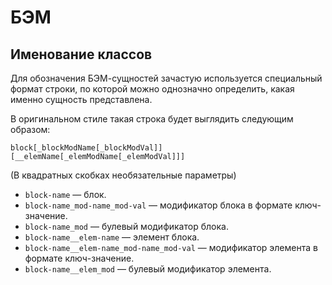# БЭМ

## Именование классов

Для обозначения БЭМ-сущностей зачастую используется специальный формат строки, по которой можно однозначно определить, какая именно сущность представлена.

В оригинальном стиле такая строка будет выглядить следующим образом:
```
block[_blockModName[_blockModVal]][__elemName[_elemModName[_elemModVal]]]
```
(В квадратных скобках необязательные параметры)

- `block-name` — блок.
- `block-name_mod-name_mod-val` — модификатор блока в формате ключ-значение.
- `block-name_mod` — булевый модификатор блока.
- `block-name__elem-name` — элемент блока.
- `block-name__elem-name_mod-name_mod-val` — модификатор элемента в формате ключ-значение.
- `block-name__elem_mod` — булевый модификатор элемента.
